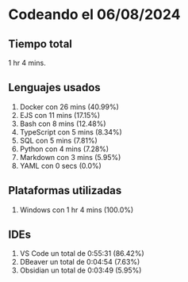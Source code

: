# Codeando el 06/08/2024

## Tiempo total
1 hr 4 mins.

## Lenguajes usados
1. Docker con 26 mins (40.99%)
1. EJS con 11 mins (17.15%)
1. Bash con 8 mins (12.48%)
1. TypeScript con 5 mins (8.34%)
1. SQL con 5 mins (7.81%)
1. Python con 4 mins (7.28%)
1. Markdown con 3 mins (5.95%)
1. YAML con 0 secs (0.0%)

## Plataformas utilizadas
1. Windows con 1 hr 4 mins (100.0%)

## IDEs
1. VS Code un total de 0:55:31 (86.42%)
1. DBeaver un total de 0:04:54 (7.63%)
1. Obsidian un total de 0:03:49 (5.95%)

